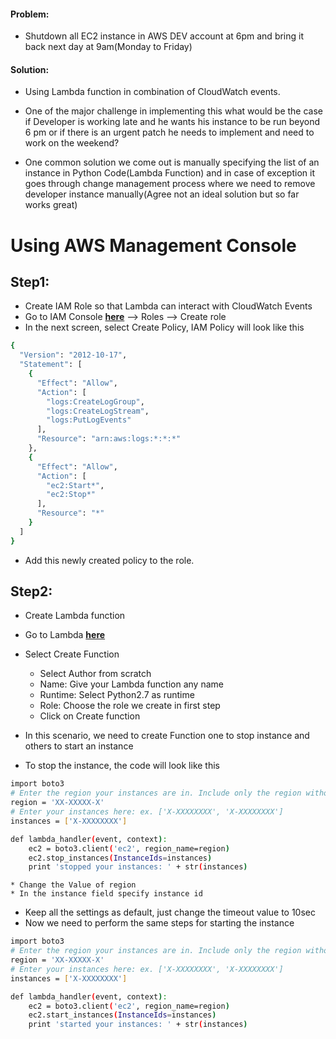#### Problem:
* Shutdown all EC2 instance in AWS DEV account at 6pm and bring it back next day at 9am(Monday to Friday)

#### Solution:
* Using Lambda function in combination of CloudWatch events.

* One of the major challenge in implementing this what would be the case if Developer is working late and he wants his instance to be run beyond 6 pm or if there is an urgent patch he needs to implement and need to work on the weekend?
* One common solution we come out is manually specifying the list of an instance in Python Code(Lambda Function) and in case of exception it goes through change management process where we need to remove developer instance manually(Agree not an ideal solution but so far works great)

# Using AWS Management Console

## Step1:
* Create IAM Role so that Lambda can interact with CloudWatch Events
* Go to IAM Console [**here**](https://console.aws.amazon.com/iam/home?region=us-west-2#/home) --> Roles --> Create role
* In the next screen, select Create Policy, IAM Policy will look like this
```sh
{
  "Version": "2012-10-17",
  "Statement": [
    {
      "Effect": "Allow",
      "Action": [
        "logs:CreateLogGroup",
        "logs:CreateLogStream",
        "logs:PutLogEvents"
      ],
      "Resource": "arn:aws:logs:*:*:*"
    },
    {
      "Effect": "Allow",
      "Action": [
        "ec2:Start*",
        "ec2:Stop*"
      ],
      "Resource": "*"
    }
  ]
}
```
* Add this newly created policy to the role.

## Step2:
* Create Lambda function
* Go to Lambda [**here**](https://us-west-2.console.aws.amazon.com/lambda/home?region=us-west-2#/home)
* Select Create Function
    * Select Author from scratch
    * Name: Give your Lambda function any name
    * Runtime: Select Python2.7 as runtime
    * Role: Choose the role we create in first step
    * Click on Create function

* In this scenario, we need to create Function one to stop instance and others to start an instance
* To stop the instance, the code will look like this
```sh
import boto3
# Enter the region your instances are in. Include only the region without specifying Availability Zone; e.g., 'us-east-1'
region = 'XX-XXXXX-X'
# Enter your instances here: ex. ['X-XXXXXXXX', 'X-XXXXXXXX']
instances = ['X-XXXXXXXX']

def lambda_handler(event, context):
    ec2 = boto3.client('ec2', region_name=region)
    ec2.stop_instances(InstanceIds=instances)
    print 'stopped your instances: ' + str(instances)
```

    * Change the Value of region
    * In the instance field specify instance id
* Keep all the settings as default, just change the timeout value to 10sec
* Now we need to perform the same steps for starting the instance
```sh
import boto3
# Enter the region your instances are in. Include only the region without specifying Availability Zone; e.g.; 'us-east-1'
region = 'XX-XXXXX-X'
# Enter your instances here: ex. ['X-XXXXXXXX', 'X-XXXXXXXX']
instances = ['X-XXXXXXXX']

def lambda_handler(event, context):
    ec2 = boto3.client('ec2', region_name=region)
    ec2.start_instances(InstanceIds=instances)
    print 'started your instances: ' + str(instances)
```

